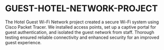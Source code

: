 # GUEST-HOTEL-NETWORK-PROJECT
The Hotel Guest Wi-Fi Network project created a secure Wi-Fi system using Cisco Packet Tracer. We installed access points, set up a captive portal for guest authentication, and isolated the guest network from staff. Thorough testing ensured reliable connectivity and enhanced security for an improved guest experience.
